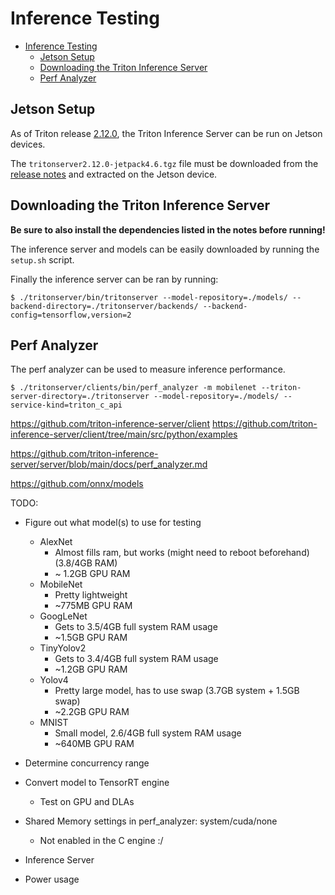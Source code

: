 # Inference Testing

- [Inference Testing](#inference-testing)
  - [Jetson Setup](#jetson-setup)
  - [Downloading the Triton Inference Server](#downloading-the-triton-inference-server)
  - [Perf Analyzer](#perf-analyzer)

## Jetson Setup

As of Triton release [2.12.0](https://github.com/triton-inference-server/server/releases/tag/v2.12.0), the Triton Inference Server can be run on Jetson devices.

The `tritonserver2.12.0-jetpack4.6.tgz` file must be downloaded from the [release notes](https://github.com/triton-inference-server/server/releases/tag/v2.12.0) and extracted on the Jetson device.


## Downloading the Triton Inference Server

**Be sure to also install the dependencies listed in the notes before running!**

The inference server and models can be easily downloaded by running the `setup.sh` script.

Finally the inference server can be ran by running:

`$ ./tritonserver/bin/tritonserver --model-repository=./models/ --backend-directory=./tritonserver/backends/ --backend-config=tensorflow,version=2`

## Perf Analyzer

The perf analyzer can be used to measure inference performance.

`$ ./tritonserver/clients/bin/perf_analyzer -m mobilenet --triton-server-directory=./tritonserver --model-repository=./models/ --service-kind=triton_c_api`

https://github.com/triton-inference-server/client
https://github.com/triton-inference-server/client/tree/main/src/python/examples

https://github.com/triton-inference-server/server/blob/main/docs/perf_analyzer.md

https://github.com/onnx/models

TODO:
- Figure out what model(s) to use for testing
  - AlexNet
    - Almost fills ram, but works (might need to reboot beforehand) (3.8/4GB RAM)
    - ~ 1.2GB GPU RAM
  - MobileNet
    - Pretty lightweight
    - ~775MB GPU RAM
  - GoogLeNet
    - Gets to 3.5/4GB full system RAM usage
    - ~1.5GB GPU RAM
  - TinyYolov2
    - Gets to 3.4/4GB full system RAM usage
    - ~1.2GB GPU RAM
  - Yolov4
    - Pretty large model, has to use swap (3.7GB system + 1.5GB swap)
    - ~2.2GB GPU RAM
  - MNIST
    - Small model, 2.6/4GB full system RAM usage
    - ~640MB GPU RAM
- Determine concurrency range
- Convert model to TensorRT engine
  - Test on GPU and DLAs
- Shared Memory settings in perf_analyzer: system/cuda/none
  - Not enabled in the C engine :/

- Inference Server
- Power usage